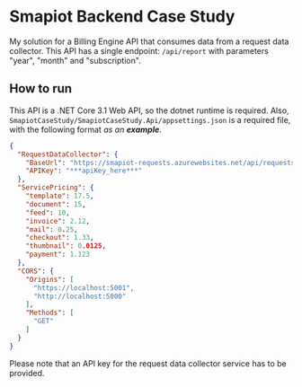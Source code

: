 # Smapiot Backend Case Study

My solution for a Billing Engine API that consumes data from a request data collector.
This API has a single endpoint: `/api/report` with parameters "year", "month" and "subscription".

## How to run
This API is a .NET Core 3.1 Web API, so the dotnet runtime is required.
Also, `SmapiotCaseStudy/SmapiotCaseStudy.Api/appsettings.json` is a required file, with the following format *as an **example***. 

```json
{
  "RequestDataCollector": {
    "BaseUrl": "https://smapiot-requests.azurewebsites.net/api/requests/",
    "APIKey": "***apiKey_here***"
  },
  "ServicePricing": {
    "template": 17.5,
    "document": 15,
    "feed": 10,
    "invoice": 2.12,
    "mail": 0.25,
    "checkout": 1.33,
    "thumbnail": 0.0125,
    "payment": 1.123
  },
  "CORS": {
    "Origins": [
      "https://localhost:5001",
      "http://localhost:5000"
    ],
    "Methods": [
      "GET"
    ]
  }
}

```
Please note that an API key for the request data collector service has to be provided.

